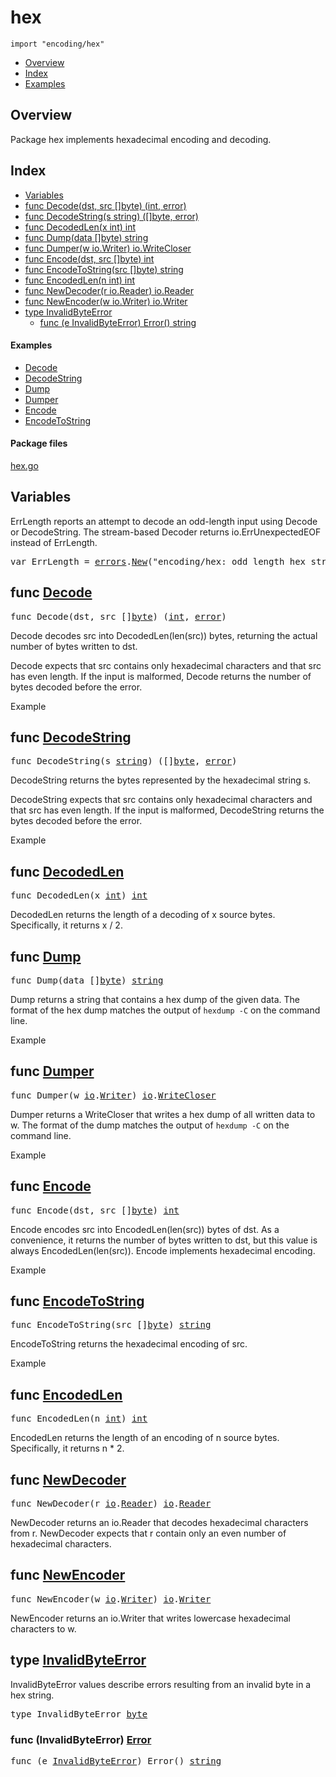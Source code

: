 

# hex
`import "encoding/hex"`

* [Overview](#pkg-overview)
* [Index](#pkg-index)
* [Examples](#pkg-examples)

## <a id="pkg-overview">Overview</a>
Package hex implements hexadecimal encoding and decoding.




## <a id="pkg-index">Index</a>
* [Variables](#pkg-variables)
* [func Decode(dst, src []byte) (int, error)](#Decode)
* [func DecodeString(s string) ([]byte, error)](#DecodeString)
* [func DecodedLen(x int) int](#DecodedLen)
* [func Dump(data []byte) string](#Dump)
* [func Dumper(w io.Writer) io.WriteCloser](#Dumper)
* [func Encode(dst, src []byte) int](#Encode)
* [func EncodeToString(src []byte) string](#EncodeToString)
* [func EncodedLen(n int) int](#EncodedLen)
* [func NewDecoder(r io.Reader) io.Reader](#NewDecoder)
* [func NewEncoder(w io.Writer) io.Writer](#NewEncoder)
* [type InvalidByteError](#InvalidByteError)
  * [func (e InvalidByteError) Error() string](#InvalidByteError.Error)


#### <a id="pkg-examples">Examples</a>
* [Decode](#example_Decode)
* [DecodeString](#example_DecodeString)
* [Dump](#example_Dump)
* [Dumper](#example_Dumper)
* [Encode](#example_Encode)
* [EncodeToString](#example_EncodeToString)


#### <a id="pkg-files">Package files</a>
[hex.go](https://golang.org/src/encoding/hex/hex.go) 




## <a id="pkg-variables">Variables</a>
ErrLength reports an attempt to decode an odd-length input
using Decode or DecodeString.
The stream-based Decoder returns io.ErrUnexpectedEOF instead of ErrLength.


<pre>var <span id="ErrLength">ErrLength</span> = <a href="/pkg/errors/">errors</a>.<a href="/pkg/errors/#New">New</a>(&#34;encoding/hex: odd length hex string&#34;)</pre>

## <a id="Decode">func</a> [Decode](https://golang.org/src/encoding/hex/hex.go?s=1767:1808#L48)
<pre>func Decode(dst, src []<a href="/pkg/builtin/#byte">byte</a>) (<a href="/pkg/builtin/#int">int</a>, <a href="/pkg/builtin/#error">error</a>)</pre>
Decode decodes src into DecodedLen(len(src)) bytes,
returning the actual number of bytes written to dst.

Decode expects that src contains only hexadecimal
characters and that src has even length.
If the input is malformed, Decode returns the number
of bytes decoded before the error.


<a id="example_Decode">Example</a>

## <a id="DecodeString">func</a> [DecodeString](https://golang.org/src/encoding/hex/hex.go?s=3100:3143#L100)
<pre>func DecodeString(s <a href="/pkg/builtin/#string">string</a>) ([]<a href="/pkg/builtin/#byte">byte</a>, <a href="/pkg/builtin/#error">error</a>)</pre>
DecodeString returns the bytes represented by the hexadecimal string s.

DecodeString expects that src contains only hexadecimal
characters and that src has even length.
If the input is malformed, DecodeString returns
the bytes decoded before the error.


<a id="example_DecodeString">Example</a>

## <a id="DecodedLen">func</a> [DecodedLen](https://golang.org/src/encoding/hex/hex.go?s=1417:1443#L39)
<pre>func DecodedLen(x <a href="/pkg/builtin/#int">int</a>) <a href="/pkg/builtin/#int">int</a></pre>
DecodedLen returns the length of a decoding of x source bytes.
Specifically, it returns x / 2.



## <a id="Dump">func</a> [Dump](https://golang.org/src/encoding/hex/hex.go?s=3521:3550#L110)
<pre>func Dump(data []<a href="/pkg/builtin/#byte">byte</a>) <a href="/pkg/builtin/#string">string</a></pre>
Dump returns a string that contains a hex dump of the given data. The format
of the hex dump matches the output of `hexdump -C` on the command line.


<a id="example_Dump">Example</a>

## <a id="Dumper">func</a> [Dumper](https://golang.org/src/encoding/hex/hex.go?s=6082:6121#L205)
<pre>func Dumper(w <a href="/pkg/io/">io</a>.<a href="/pkg/io/#Writer">Writer</a>) <a href="/pkg/io/">io</a>.<a href="/pkg/io/#WriteCloser">WriteCloser</a></pre>
Dumper returns a WriteCloser that writes a hex dump of all written data to
w. The format of the dump matches the output of `hexdump -C` on the command
line.


<a id="example_Dumper">Example</a>

## <a id="Encode">func</a> [Encode](https://golang.org/src/encoding/hex/hex.go?s=687:719#L15)
<pre>func Encode(dst, src []<a href="/pkg/builtin/#byte">byte</a>) <a href="/pkg/builtin/#int">int</a></pre>
Encode encodes src into EncodedLen(len(src))
bytes of dst. As a convenience, it returns the number
of bytes written to dst, but this value is always EncodedLen(len(src)).
Encode implements hexadecimal encoding.


<a id="example_Encode">Example</a>

## <a id="EncodeToString">func</a> [EncodeToString](https://golang.org/src/encoding/hex/hex.go?s=2704:2742#L88)
<pre>func EncodeToString(src []<a href="/pkg/builtin/#byte">byte</a>) <a href="/pkg/builtin/#string">string</a></pre>
EncodeToString returns the hexadecimal encoding of src.


<a id="example_EncodeToString">Example</a>

## <a id="EncodedLen">func</a> [EncodedLen](https://golang.org/src/encoding/hex/hex.go?s=419:445#L9)
<pre>func EncodedLen(n <a href="/pkg/builtin/#int">int</a>) <a href="/pkg/builtin/#int">int</a></pre>
EncodedLen returns the length of an encoding of n source bytes.
Specifically, it returns n * 2.



## <a id="NewDecoder">func</a> [NewDecoder](https://golang.org/src/encoding/hex/hex.go?s=4942:4980#L166)
<pre>func NewDecoder(r <a href="/pkg/io/">io</a>.<a href="/pkg/io/#Reader">Reader</a>) <a href="/pkg/io/">io</a>.<a href="/pkg/io/#Reader">Reader</a></pre>
NewDecoder returns an io.Reader that decodes hexadecimal characters from r.
NewDecoder expects that r contain only an even number of hexadecimal characters.



## <a id="NewEncoder">func</a> [NewEncoder](https://golang.org/src/encoding/hex/hex.go?s=4219:4257#L137)
<pre>func NewEncoder(w <a href="/pkg/io/">io</a>.<a href="/pkg/io/#Writer">Writer</a>) <a href="/pkg/io/">io</a>.<a href="/pkg/io/#Writer">Writer</a></pre>
NewEncoder returns an io.Writer that writes lowercase hexadecimal characters to w.





## <a id="InvalidByteError">type</a> [InvalidByteError](https://golang.org/src/encoding/hex/hex.go?s=1178:1204#L31)
InvalidByteError values describe errors resulting from an invalid byte in a hex string.


<pre>type InvalidByteError <a href="/pkg/builtin/#byte">byte</a></pre>











### <a id="InvalidByteError.Error">func</a> (InvalidByteError) [Error](https://golang.org/src/encoding/hex/hex.go?s=1206:1246#L33)
<pre>func (e <a href="#InvalidByteError">InvalidByteError</a>) Error() <a href="/pkg/builtin/#string">string</a></pre>







